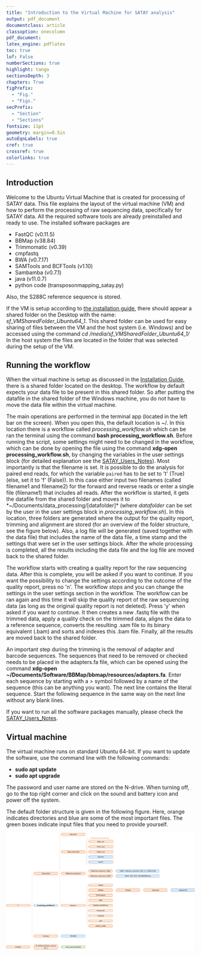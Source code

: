 ```yaml
---
title: "Introduction to the Virtual Machine for SATAY analysis"
output: pdf_document
documentclass: article
classoption: onecolumn
pdf_document:
latex_engine: pdflatex
toc: true
lof: False
numberSections: true
highlight: tango
sectionsDepth: 3
chapters: True
figPrefix:
  - "Fig."
  - "Figs."
secPrefix:
  - "Section"
  - "Sections"
fontsize: 11pt
geometry: margin=0.5in
autoEqnLabels: true
cref: true
crossref: true
colorlinks: true
---
```


## Introduction

Welcome to the Ubuntu Virtual Machine that is created for processing of SATAY data.
This file explains the layout of the virtual machine (VM) and how to perform the processing of raw sequencing data, specifically for SATAY data.
All the required software tools are already preinstalled and ready to use.
The installed software packages are

- FastQC (v0.11.5)
- BBMap (v38.84)
- Trimmomatic (v0.39)
- cmpfastq
- BWA (v0.7.17)
- SAMTools and BCFTools (v1.10)
- Sambamba (v0.7.1)
- java (v11.0.7)
- python code (transposonmapping_satay.py)

Also, the S288C reference sequence is stored.

If the VM is setup according to [the installation guide](https://github.com/Gregory94/LaanLab-SATAY-DataAnalysis/blob/master/docs/Installation_Guide_SATAY_Analysis_Software.md), there should appear a shared folder on the Desktop with the name: *sf_VMSharedFolder_Ubuntu64_1*.
This shared folder can be used for easy sharing of files between the VM and the host system (i.e. Windows) and be accessed using the command *cd /media/sf_VMSharedFolder_Ubuntu64_1/*
In the host system the files are located in the folder that was selected during the setup of the VM.

## Running the workflow

When the virtual machine is setup as discussed in the [Installation Guide](https://github.com/Gregory94/LaanLab-SATAY-DataAnalysis/blob/dev_Gregory/docs/Installation_Guide_SATAY_Analysis_Software.pdf), there is a shared folder located on the desktop.
The workflow by default expects your data file to be present in this shared folder.
So after putting the datafile in the shared folder of the Windows machine, you do not have to move the data file within the virtual machine.

The main operations are performed in the terminal app (located in the left bar on the screen).
When you open this, the default location is ~/.
In this location there is a workflow called *processing_workflow.sh* which can be ran the terminal using the command **bash processing_workflow.sh**.
Before running the script, some settings might need to be changed in the workflow, which can be done by opening the file using the command **xdg-open processing_workflow.sh**, by changing the variables in the user settings block (for detailed explanation see the [SATAY_Users_Notes](https://github.com/Gregory94/LaanLab-SATAY-DataAnalysis/blob/master/docs/satay_analysis_notes.pdf)).
Most importantly is that the filename is set.
It is possible to do the analysis for paired end reads, for which the variable `paired` has to be set to 't' (True) (else, set it to 'f' (False)).
In this case either input two filenames (called filename1 and filename2) for the forward and reverse reads or enter a single file (filename1) that includes all reads.
After the workflow is started, it gets the datafile from the shared folder and moves it to *~/Documents/data_processing/[datafolder]* (where *datafolder* can be set by the user in the user settings block in *processing_workflow.sh*).
In this location, three folders are generated where the output for the quality report, trimming and alignment are stored (for an overview of the folder structure, see the figure below).
Also, a log file will be generated (saved together with the data file) that includes the name of the data file, a time stamp and the settings that were set in the user settings block.
After the whole processing is completed, all the results including the data file and the log file are moved back to the shared folder.

The workflow starts with creating a quality report for the raw sequencing data.
After this is complete, you will be asked if you want to continue.
If you want the possibility to change the settings according to the outcome of the quality report, press no 'n'.
The workflow stops and you can change the settings in the user settings section in the workflow.
The workflow can be ran again and this time it will skip the quality report of the raw sequencing data (as long as the original quality report is not deleted).
Press 'y' when asked if you want to continue.
It then creates a new .fastq file with the trimmed data, apply a quality check on the trimmed data, aligns the data to a reference sequence, converts the resulting .sam file to its binary equivalent (.bam) and sorts and indexes this .bam file.
Finally, all the results are moved back to the shared folder.

An important step during the trimming is the removal of adapter and barcode sequences.
The sequences that need to be removed or checked needs to be placed in the adapters.fa file, which can be opened using the command **xdg-open ~/Documents/Software/BBMap/bbmap/resources/adapters.fa**.
Enter each sequence by starting with a > symbol followed by a name of the sequence (this can be anything you want).
The next line contains the literal sequence.
Start the following sequence in the same way on the next line without any blank lines.

If you want to run all the software packages manually, please check the [SATAY_Users_Notes](https://github.com/Gregory94/LaanLab-SATAY-DataAnalysis/blob/master/docs/satay_analysis_notes.md).

## Virtual machine

The virtual machine runs on standard Ubuntu 64-bit.
If you want to update the software, use the command line with the following commands:

- **sudo apt update**
- **sudo apt upgrade**

The password and user name are stored on the N-drive.
When turning off, go to the top right corner and click on the sound and battery icon and power off the system.

The default folder structure is given in the following figure.
Here, orange indicates directories and blue are some of the most important files.
The green boxes indicate input files that you need to provide yourself.

![ ](Folder_Structure_VM.png)

